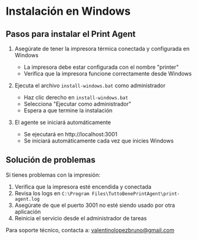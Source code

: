 # Instalación en Windows

## Pasos para instalar el Print Agent

1. Asegúrate de tener la impresora térmica conectada y configurada en Windows
   - La impresora debe estar configurada con el nombre "printer"
   - Verifica que la impresora funcione correctamente desde Windows

2. Ejecuta el archivo `install-windows.bat` como administrador
   - Haz clic derecho en `install-windows.bat`
   - Selecciona "Ejecutar como administrador"
   - Espera a que termine la instalación

3. El agente se iniciará automáticamente
   - Se ejecutará en http://localhost:3001
   - Se iniciará automáticamente cada vez que inicies Windows

## Solución de problemas

Si tienes problemas con la impresión:

1. Verifica que la impresora esté encendida y conectada
2. Revisa los logs en `C:\Program Files\TuttoBenePrintAgent\print-agent.log`
3. Asegúrate de que el puerto 3001 no esté siendo usado por otra aplicación
4. Reinicia el servicio desde el administrador de tareas

Para soporte técnico, contacta a: valentinolopezbruno@gmail.com 